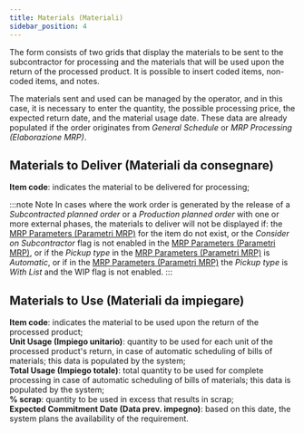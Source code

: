 ```yaml
---
title: Materials (Materiali)
sidebar_position: 4
---
```


The form consists of two grids that display the materials to be sent to the subcontractor for processing and the materials that will be used upon the return of the processed product. It is possible to insert coded items, non-coded items, and notes. 

The materials sent and used can be managed by the operator, and in this case, it is necessary to enter the quantity, the possible processing price, the expected return date, and the material usage date. These data are already populated if the order originates from *General Schedule* or *MRP Processing (Elaborazione MRP)*.

## Materials to Deliver (Materiali da consegnare)

**Item code**: indicates the material to be delivered for processing;  

:::note Note
In cases where the work order is generated by the release of a *Subcontracted planned order* or a *Production planned order* with one or more external phases, the materials to deliver will not be displayed if: the [MRP Parameters (Parametri MRP)](/docs/configurations/parameters/production/mrp-parameters/mrp-parameters-intro) for the item do not exist, or the *Consider on Subcontractor* flag is not enabled in the [MRP Parameters (Parametri MRP)](/docs/configurations/parameters/production/mrp-parameters/mrp-parameters-intro), or if the *Pickup type* in the [MRP Parameters (Parametri MRP)](/docs/configurations/parameters/production/mrp-parameters/mrp-parameters-intro) is *Automatic*, or if in the [MRP Parameters (Parametri MRP)](/docs/configurations/parameters/production/mrp-parameters/mrp-parameters-intro) the *Pickup type* is *With List* and the WIP flag is not enabled.
:::

## Materials to Use (Materiali da impiegare)

**Item code**: indicates the material to be used upon the return of the processed product;  
**Unit Usage (Impiego unitario)**: quantity to be used for each unit of the processed product's return, in case of automatic scheduling of bills of materials; this data is populated by the system;  
**Total Usage (Impiego totale)**: total quantity to be used for complete processing in case of automatic scheduling of bills of materials; this data is populated by the system;  
**% scrap**: quantity to be used in excess that results in scrap;  
**Expected Commitment Date (Data prev. impegno)**: based on this date, the system plans the availability of the requirement.
